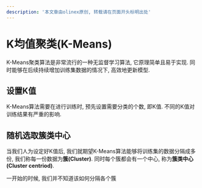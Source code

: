 ```yaml
---
description: '本文章由olinex原创, 转载请在页面开头标明出处'
---
```


# K均值聚类\(K-Means\)

K-Means聚类算法是非常流行的一种无监督学习算法, 它原理简单且易于实现. 同时能够在后续持续增加训练集数据的情况下, 高效地更新模型. 

## 设置K值

K-Means算法需要在进行训练时, 预先设置需要分类的个数, 即K值. 不同的K值对训练结果有严重的影响. 

## 随机选取簇类中心

当我们人为设定好K值后, 我们就期望K-Means算法能够将训练集的数据分隔成多份, 我们称每一份数据为**簇\(Cluster\)**. 同时每个簇都会有一个中心, 称为**簇类中心\(Cluster centriod\)**. 

一开始的时候, 我们并不知道该如何分隔各个簇

